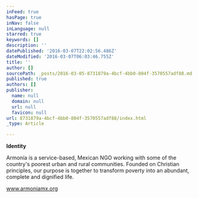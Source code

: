 ```yaml
---
inFeed: true
hasPage: true
inNav: false
inLanguage: null
starred: true
keywords: []
description: ''
datePublished: '2016-03-07T22:02:56.486Z'
dateModified: '2016-03-07T06:03:46.755Z'
title: ''
author: []
sourcePath: _posts/2016-03-05-8731879a-4bcf-4bb0-804f-3570557adf88.md
published: true
authors: []
publisher:
  name: null
  domain: null
  url: null
  favicon: null
url: 8731879a-4bcf-4bb0-804f-3570557adf88/index.html
_type: Article

---
```

**Identity**

Armonía is a service-based, Mexican NGO working with some of the country's poorest urban and rural communities. Founded on Christian principles, our purpose is together to transform poverty into an abundant, complete and dignified life. 

www.armoniamx.org